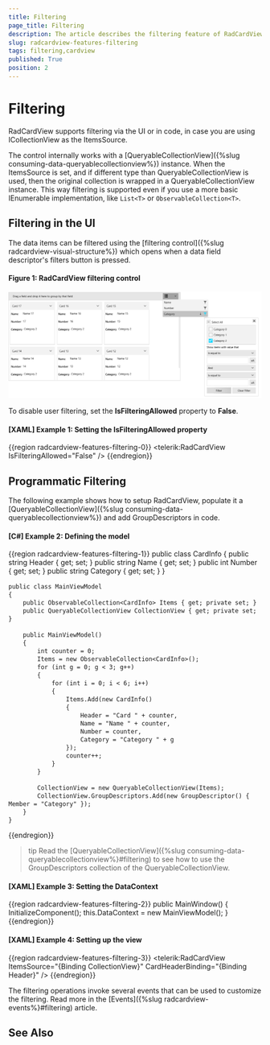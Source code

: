 ```yaml
---
title: Filtering
page_title: Filtering
description: The article describes the filtering feature of RadCardView.
slug: radcardview-features-filtering
tags: filtering,cardview
published: True
position: 2
---
```


# Filtering

RadCardView supports filtering via the UI or in code, in case you are using ICollectionView as the ItemsSource.

The control internally works with a [QueryableCollectionView]({%slug consuming-data-queryablecollectionview%}) instance. When the ItemsSource is set, and if different type than QueryableCollectionView is used, then the original collection is wrapped in a QueryableCollectionView instance. This way filtering is supported even if you use a more basic IEnumerable implementation, like `List<T>` or `ObservableCollection<T>`.
 
## Filtering in the UI

The data items can be filtered using the [filtering control]({%slug radcardview-visual-structure%}) which opens when a data field descriptor's filters button is pressed.

#### Figure 1: RadCardView filtering control
![](images/radcardview-features-filtering-0.png)

To disable user filtering, set the __IsFilteringAllowed__ property to __False__.

#### __[XAML] Example 1: Setting the IsFilteringAllowed property__
{{region radcardview-features-filtering-0}}
	<telerik:RadCardView IsFilteringAllowed="False" />
{{endregion}}

## Programmatic Filtering

The following example shows how to setup RadCardView, populate it a [QueryableCollectionView]({%slug consuming-data-queryablecollectionview%}) and add GroupDescriptors in code.

#### __[C#] Example 2: Defining the model__
{{region radcardview-features-filtering-1}}
	public class CardInfo
    {
        public string Header { get; set; }
        public string Name { get; set; }
        public int Number { get; set; }
        public string Category { get; set; }
    }
	
	public class MainViewModel
    {
        public ObservableCollection<CardInfo> Items { get; private set; }
        public QueryableCollectionView CollectionView { get; private set; }

        public MainViewModel()
        {
            int counter = 0;
            Items = new ObservableCollection<CardInfo>();
            for (int g = 0; g < 3; g++)
            {
                for (int i = 0; i < 6; i++)
                {
                    Items.Add(new CardInfo()
                    {
                        Header = "Card " + counter,
                        Name = "Name " + counter,
                        Number = counter,
                        Category = "Category " + g
                    });
                    counter++;
                }
            }

            CollectionView = new QueryableCollectionView(Items);
            CollectionView.GroupDescriptors.Add(new GroupDescriptor() { Member = "Category" });
        }
    }
{{endregion}} 

>tip Read the [QueryableCollectionView]({%slug consuming-data-queryablecollectionview%}#filtering) to see how to use the GroupDescriptors collection of the QueryableCollectionView.

#### __[XAML] Example 3: Setting the DataContext__
{{region radcardview-features-filtering-2}}
	public MainWindow()
	{
		InitializeComponent();
		this.DataContext = new MainViewModel();
	}
{{endregion}}

#### __[XAML] Example 4: Setting up the view__
{{region radcardview-features-filtering-3}}
	<telerik:RadCardView ItemsSource="{Binding CollectionView}" CardHeaderBinding="{Binding Header}" />
{{endregion}}

The filtering operations invoke several events that can be used to customize the filtering. Read more in the [Events]({%slug radcardview-events%}#filtering) article.

## See Also